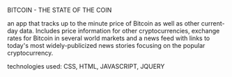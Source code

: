 BITCOIN - THE STATE OF THE COIN

an app that tracks up to the minute price of Bitcoin as well as other current-day data.  Includes price information for other cryptocurrencies, exchange rates for Bitcoin in several world markets and a news feed with links to today's most widely-publicized news stories focusing on the popular cryptocurrency.    


technologies used:  CSS, HTML, JAVASCRIPT, JQUERY